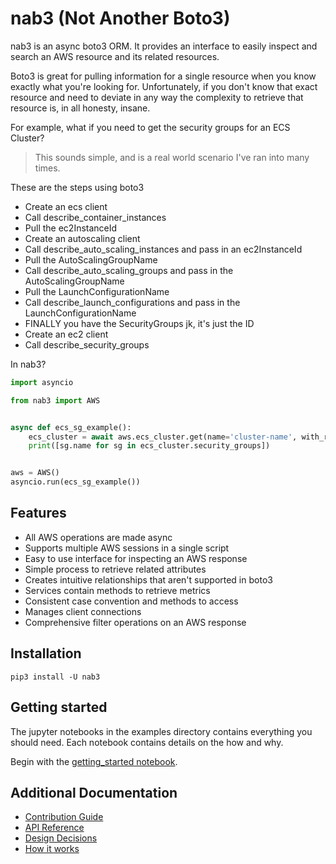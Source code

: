 # nab3 (Not Another Boto3)
nab3 is an async boto3 ORM. 
It provides an interface to easily inspect and search an AWS resource and its related resources.

Boto3 is great for pulling information for a single resource when you know exactly what you're looking for. 
Unfortunately, if you don't know that exact resource and need to deviate in any way the complexity to retrieve that resource is, in all honesty, insane.

For example, what if you need to get the security groups for an ECS Cluster?
>This sounds simple, and is a real world scenario I've ran into many times. 

These are the steps using boto3
* Create an ecs client
* Call describe_container_instances
* Pull the ec2InstanceId
* Create an autoscaling client
* Call describe_auto_scaling_instances and pass in an ec2InstanceId
* Pull the AutoScalingGroupName
* Call describe_auto_scaling_groups and pass in the AutoScalingGroupName
* Pull the LaunchConfigurationName
* Call describe_launch_configurations and pass in  the LaunchConfigurationName
* FINALLY you have the SecurityGroups jk, it's just the ID
* Create an ec2 client
* Call describe_security_groups

In nab3?
```python
import asyncio

from nab3 import AWS


async def ecs_sg_example():
    ecs_cluster = await aws.ecs_cluster.get(name='cluster-name', with_related=['security_groups'])
    print([sg.name for sg in ecs_cluster.security_groups])


aws = AWS()
asyncio.run(ecs_sg_example())

```

## Features
* All AWS operations are made async
* Supports multiple AWS sessions in a single script
* Easy to use interface for inspecting an AWS response
* Simple process to retrieve related attributes 
* Creates intuitive relationships that aren't supported in boto3
* Services contain methods to retrieve metrics 
* Consistent case convention and methods to access 
* Manages client connections
* Comprehensive filter operations on an AWS response

## Installation
`pip3 install -U nab3` 

## Getting started
The jupyter notebooks in the examples directory contains everything you should need.
Each notebook contains details on the how and why.

Begin with the [getting_started notebook](examples/getting_started.ipynb).

## Additional Documentation
* [Contribution Guide](docs/CONTRIBUTING.md)
* [API Reference](docs/API_REFERENCE.md)
* [Design Decisions](docs/DESIGN_DECISIONS.md)
* [How it works](docs/HOW_IT_WORKS.md)
